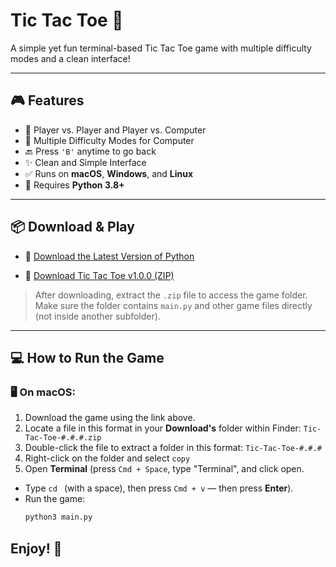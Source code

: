 # Tic Tac Toe 🧩

A simple yet fun terminal-based Tic Tac Toe game with multiple difficulty modes and a clean interface!

---

## 🎮 Features

- 👥 Player vs. Player and Player vs. Computer
- 🧠 Multiple Difficulty Modes for Computer
- 🔙 Press `'B'` anytime to go back
- ✨ Clean and Simple Interface
- ✅ Runs on **macOS**, **Windows**, and **Linux**
- 🐍 Requires **Python 3.8+**

---

## 📦 Download & Play

- 🔗 [Download the Latest Version of Python](https://www.python.org/downloads/)

- 💾 [Download Tic Tac Toe v1.0.0 (ZIP)](https://github.com/VoltedSwitch/Tic-Tac-Toe/archive/refs/tags/v1.0.0.zip)

> After downloading, extract the `.zip` file to access the game folder. Make sure the folder contains `main.py` and other game files directly (not inside another subfolder).

---

## 💻 How to Run the Game

### 🖥️ On macOS:

1. Download the game using the link above.
2. Locate a file in this format in your **Download's** folder within Finder: `Tic-Tac-Toe-#.#.#.zip`
3. Double-click the file to extract a folder in this format: `Tic-Tac-Toe-#.#.#`
4. Right-click on the folder and select `copy`
5. Open **Terminal** (press `Cmd + Space`, type "Terminal", and click open.
- Type `cd ` (with a space), then press `Cmd + v` — then press **Enter**).
- Run the game:
   ```bash
   python3 main.py
   
## Enjoy! 🎉
